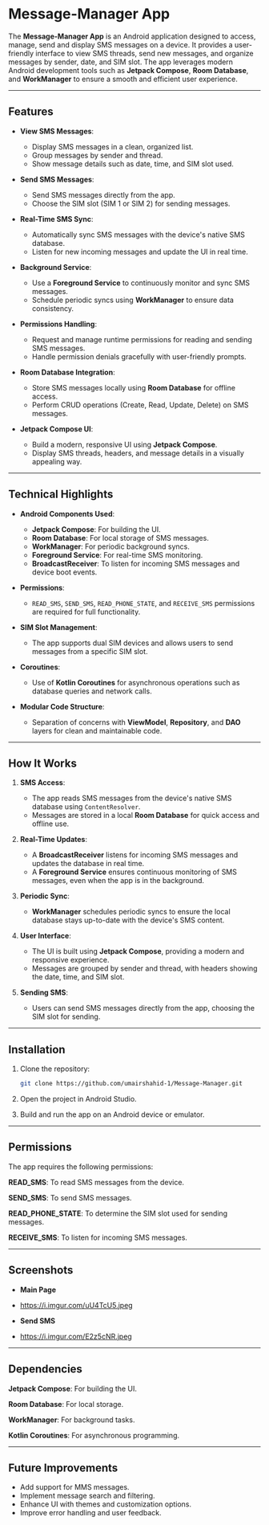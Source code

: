 # Message-Manager App

The **Message-Manager App** is an Android application designed to access, manage, send and display SMS messages on a device. It provides a user-friendly interface to view SMS threads, send new messages, and organize messages by sender, date, and SIM slot. The app leverages modern Android development tools such as **Jetpack Compose**, **Room Database**, and **WorkManager** to ensure a smooth and efficient user experience.

---

## Features

- **View SMS Messages**:
  - Display SMS messages in a clean, organized list.
  - Group messages by sender and thread.
  - Show message details such as date, time, and SIM slot used.

- **Send SMS Messages**:
  - Send SMS messages directly from the app.
  - Choose the SIM slot (SIM 1 or SIM 2) for sending messages.

- **Real-Time SMS Sync**:
  - Automatically sync SMS messages with the device's native SMS database.
  - Listen for new incoming messages and update the UI in real time.

- **Background Service**:
  - Use a **Foreground Service** to continuously monitor and sync SMS messages.
  - Schedule periodic syncs using **WorkManager** to ensure data consistency.

- **Permissions Handling**:
  - Request and manage runtime permissions for reading and sending SMS messages.
  - Handle permission denials gracefully with user-friendly prompts.

- **Room Database Integration**:
  - Store SMS messages locally using **Room Database** for offline access.
  - Perform CRUD operations (Create, Read, Update, Delete) on SMS messages.

- **Jetpack Compose UI**:
  - Build a modern, responsive UI using **Jetpack Compose**.
  - Display SMS threads, headers, and message details in a visually appealing way.

---

## Technical Highlights

- **Android Components Used**:
  - **Jetpack Compose**: For building the UI.
  - **Room Database**: For local storage of SMS messages.
  - **WorkManager**: For periodic background syncs.
  - **Foreground Service**: For real-time SMS monitoring.
  - **BroadcastReceiver**: To listen for incoming SMS messages and device boot events.

- **Permissions**:
  - `READ_SMS`, `SEND_SMS`, `READ_PHONE_STATE`, and `RECEIVE_SMS` permissions are required for full functionality.

- **SIM Slot Management**:
  - The app supports dual SIM devices and allows users to send messages from a specific SIM slot.

- **Coroutines**:
  - Use of **Kotlin Coroutines** for asynchronous operations such as database queries and network calls.

- **Modular Code Structure**:
  - Separation of concerns with **ViewModel**, **Repository**, and **DAO** layers for clean and maintainable code.

---

## How It Works

1. **SMS Access**:
   - The app reads SMS messages from the device's native SMS database using `ContentResolver`.
   - Messages are stored in a local **Room Database** for quick access and offline use.

2. **Real-Time Updates**:
   - A **BroadcastReceiver** listens for incoming SMS messages and updates the database in real time.
   - A **Foreground Service** ensures continuous monitoring of SMS messages, even when the app is in the background.

3. **Periodic Sync**:
   - **WorkManager** schedules periodic syncs to ensure the local database stays up-to-date with the device's SMS content.

4. **User Interface**:
   - The UI is built using **Jetpack Compose**, providing a modern and responsive experience.
   - Messages are grouped by sender and thread, with headers showing the date, time, and SIM slot.

5. **Sending SMS**:
   - Users can send SMS messages directly from the app, choosing the SIM slot for sending.

---

## Installation

1. Clone the repository:
   ```bash
   git clone https://github.com/umairshahid-1/Message-Manager.git
   
2. Open the project in Android Studio.

3. Build and run the app on an Android device or emulator.

---

## Permissions
The app requires the following permissions:

**READ_SMS**: To read SMS messages from the device.

**SEND_SMS**: To send SMS messages.

**READ_PHONE_STATE**: To determine the SIM slot used for sending messages.

**RECEIVE_SMS**: To listen for incoming SMS messages.

---

## Screenshots
- **Main Page**
- https://i.imgur.com/uU4TcU5.jpeg

- **Send SMS**
- https://i.imgur.com/E2z5cNR.jpeg

---

## Dependencies
**Jetpack Compose**: For building the UI.

**Room Database**: For local storage.

**WorkManager**: For background tasks.

**Kotlin Coroutines**: For asynchronous programming.

---

## Future Improvements
- Add support for MMS messages.
- Implement message search and filtering.
- Enhance UI with themes and customization options.
- Improve error handling and user feedback.
